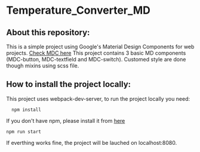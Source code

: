 # Temperature_Converter_MD

## About this repository:

This is a simple project using Google's Material Design Components for web projects. [Check MDC here](https://github.com/material-components/material-components-web)
This project contains 3 basic MD components (MDC-button, MDC-textfield and MDC-switch).
Customed style are done though mixins using scss file.

## How to install the project locally:

This project uses webpack-dev-server, to run the project locally you need:

```
  npm install
```

If you don't have npm, please install it from [here](https://www.npmjs.com/get-npm)

```
npm run start
```

If everthing works fine, the project will be lauched on localhost:8080.
